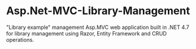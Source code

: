 # Asp.Net-MVC-Library-Management

"Library example" management Asp.MVC web application built in .NET 4.7 for library management using Razor, Entity Framework and CRUD operations.
